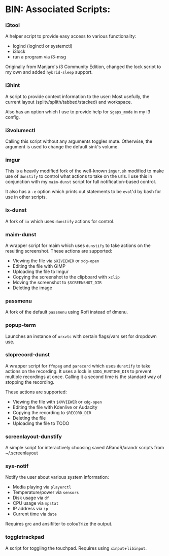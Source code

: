 # BIN: Associated Scripts:

### i3tool

A helper script to provide easy access to various functionality: 

* logind (loginctl or systemctl)
* i3lock
* run a program via i3-msg

Originally from Manjaro's i3 Community Edition, changed the lock script to my own and added `hybrid-sleep` support.

### i3hint

A script to provide context information to the user:  Most usefully, the current layout (splitv/splith/tabbed/stacked) and workspace.

Also has an option which I use to provide help for `$gaps_mode` in my i3 config.

### i3volumectl

Calling this script without any arguments toggles mute.  Otherwise, the argument is used to change the default sink's volume.


### imgur

This is a heavily modified fork of the well-known `imgur.sh` modified to make use of `dunstify` to control what actions to take on the urls.  I use this in conjunction with my `maim-dunst` script for full notification-based control.

It also has a `-e` option which prints out statements to be `eval`'d by bash for use in other scripts.

### ix-dunst

A fork of `ix` which uses `dunstify` actions for control.


### maim-dunst

A wrapper script for maim which uses `dunstify` to take actions on the resulting screenshot.  These actions are supported:

* Viewing the file via `$XIVIEWER` or `xdg-open`
* Editing the file with GIMP
* Uploading the file to Imgur
* Copying the screenshot to the clipboard with `xclip`
* Moving the screenshot to `$SCREENSHOT_DIR`
* Deleting the image

### passmenu

A fork of the default `passmenu` using Rofi instead of dmenu.


### popup-term

Launches an instance of `urxvtc` with certain flags/vars set for dropdown use.

### sloprecord-dunst

A wrapper script for `ffmpeg` and `parecord` which uses `dunstify` to take actions on the recording.  It uses a lock in `$XDG_RUNTIME_DIR` to prevent multiple recordings at once.  Calling it a second time is the standard way of stopping the recording.

These actions are supported:

* Viewing the file with `$XVVIEWER` or `xdg-open`
* Editing the file with Kdenlive or Audacity
* Copying the recording to `$RECORD_DIR`
* Deleting the file
* Uploading the file to TODO

### screenlayout-dunstify

A simple script for interactively choosing saved ARandR/xrandr scripts from ~/.screenlayout

### sys-notif

Notify the user about various system information:

* Media playing via `playerctl`
* Temperature/power via `sensors`
* Disk usage via `df`
* CPU usage via `mpstat`
* IP address via `ip`
* Current time via `date`

Requires grc and ansifilter to colou?rize the output.

### toggletrackpad

A script for toggling the touchpad. Requires using `xinput`+`libinput`.
